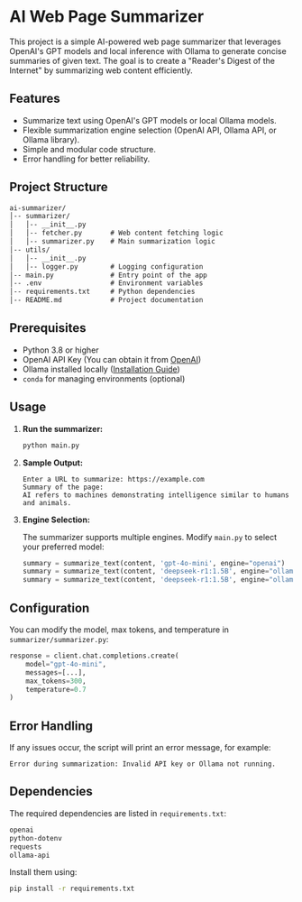 # AI Web Page Summarizer

This project is a simple AI-powered web page summarizer that leverages OpenAI's GPT models and local inference with Ollama to generate concise summaries of given text. The goal is to create a "Reader's Digest of the Internet" by summarizing web content efficiently.

## Features

- Summarize text using OpenAI's GPT models or local Ollama models.
- Flexible summarization engine selection (OpenAI API, Ollama API, or Ollama library).
- Simple and modular code structure.
- Error handling for better reliability.

## Project Structure

```txt
ai-summarizer/
│-- summarizer/
│   │-- __init__.py
│   │-- fetcher.py       # Web content fetching logic
│   │-- summarizer.py    # Main summarization logic
│-- utils/
│   │-- __init__.py
│   │-- logger.py        # Logging configuration
│-- main.py              # Entry point of the app
│-- .env                 # Environment variables
│-- requirements.txt     # Python dependencies
│-- README.md            # Project documentation
```

## Prerequisites

- Python 3.8 or higher
- OpenAI API Key (You can obtain it from [OpenAI](https://platform.openai.com/signup))
- Ollama installed locally ([Installation Guide](https://ollama.ai))
- `conda` for managing environments (optional)

## Usage

1. **Run the summarizer:**

   ```bash
   python main.py
   ```

2. **Sample Output:**

   ```shell
   Enter a URL to summarize: https://example.com
   Summary of the page:
   AI refers to machines demonstrating intelligence similar to humans and animals.
   ```

3. **Engine Selection:**

   The summarizer supports multiple engines. Modify `main.py` to select your preferred model:

   ```python
   summary = summarize_text(content, 'gpt-4o-mini', engine="openai")
   summary = summarize_text(content, 'deepseek-r1:1.5B', engine="ollama-api")
   summary = summarize_text(content, 'deepseek-r1:1.5B', engine="ollama-lib")
   ```

## Configuration

You can modify the model, max tokens, and temperature in `summarizer/summarizer.py`:

```python
response = client.chat.completions.create(
    model="gpt-4o-mini",
    messages=[...],
    max_tokens=300,
    temperature=0.7
)
```

## Error Handling

If any issues occur, the script will print an error message, for example:

```shell
Error during summarization: Invalid API key or Ollama not running.
```

## Dependencies

The required dependencies are listed in `requirements.txt`:

```txt
openai
python-dotenv
requests
ollama-api
```

Install them using:

```bash
pip install -r requirements.txt
```
